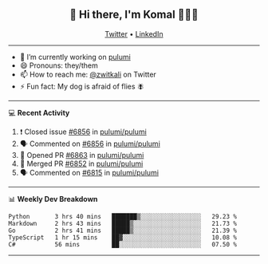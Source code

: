 <h2 align="center"> 👋 Hi there, I'm Komal 🧑🏾‍💻 </h2>
<p align="center">
    <a href="https://twitter.com/zwitkali">Twitter</a> •
    <a href="https://www.linkedin.com/in/komal-ali/">LinkedIn</a>
</p>

--------

- 🔭 I’m currently working on [pulumi](https://github.com/pulumi/pulumi)
- 😄 Pronouns: they/them
- 📫 How to reach me: [@zwitkali](https://twitter.com/zwitkali) on Twitter
- ⚡ Fun fact: My dog is afraid of flies 🪰

--------
💻 **Recent Activity**

<!--START_SECTION:activity-->
1. ❗️ Closed issue [#6856](https://github.com/pulumi/pulumi/issues/6856) in [pulumi/pulumi](https://github.com/pulumi/pulumi)
2. 🗣 Commented on [#6856](https://github.com/pulumi/pulumi/issues/6856) in [pulumi/pulumi](https://github.com/pulumi/pulumi)
3. 💪 Opened PR [#6863](https://github.com/pulumi/pulumi/pull/6863) in [pulumi/pulumi](https://github.com/pulumi/pulumi)
4. 🎉 Merged PR [#6852](https://github.com/pulumi/pulumi/pull/6852) in [pulumi/pulumi](https://github.com/pulumi/pulumi)
5. 🗣 Commented on [#6815](https://github.com/pulumi/pulumi/issues/6815) in [pulumi/pulumi](https://github.com/pulumi/pulumi)
<!--END_SECTION:activity-->

--------

📊 **Weekly Dev Breakdown**
<!--START_SECTION:waka-->
```text
Python       3 hrs 40 mins   ███████▒░░░░░░░░░░░░░░░░░   29.23 % 
Markdown     2 hrs 43 mins   █████▒░░░░░░░░░░░░░░░░░░░   21.73 % 
Go           2 hrs 41 mins   █████▒░░░░░░░░░░░░░░░░░░░   21.39 % 
TypeScript   1 hr 15 mins    ██▓░░░░░░░░░░░░░░░░░░░░░░   10.08 % 
C#           56 mins         ██░░░░░░░░░░░░░░░░░░░░░░░   07.50 % 
```
<!--END_SECTION:waka-->

--------